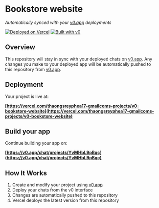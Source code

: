 # Bookstore website

*Automatically synced with your [v0.app](https://v0.app) deployments*

[![Deployed on Vercel](https://img.shields.io/badge/Deployed%20on-Vercel-black?style=for-the-badge&logo=vercel)](https://vercel.com/thaongsreyphea17-gmailcoms-projects/v0-bookstore-website)
[![Built with v0](https://img.shields.io/badge/Built%20with-v0.app-black?style=for-the-badge)](https://v0.app/chat/projects/YvMHbL9pBqc)

## Overview

This repository will stay in sync with your deployed chats on [v0.app](https://v0.app).
Any changes you make to your deployed app will be automatically pushed to this repository from [v0.app](https://v0.app).

## Deployment

Your project is live at:

**[https://vercel.com/thaongsreyphea17-gmailcoms-projects/v0-bookstore-website](https://vercel.com/thaongsreyphea17-gmailcoms-projects/v0-bookstore-website)**

## Build your app

Continue building your app on:

**[https://v0.app/chat/projects/YvMHbL9pBqc](https://v0.app/chat/projects/YvMHbL9pBqc)**

## How It Works

1. Create and modify your project using [v0.app](https://v0.app)
2. Deploy your chats from the v0 interface
3. Changes are automatically pushed to this repository
4. Vercel deploys the latest version from this repository
